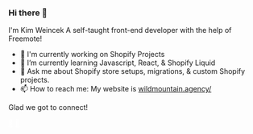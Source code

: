 ### Hi there 👋

I'm Kim Weincek
A self-taught front-end developer with the help of Freemote!

- 🔭 I'm currently working on Shopify Projects
- 🌱 I’m currently learning Javascript, React, &amp; Shopify Liquid
- 💬 Ask me about Shopify store setups, migrations, &amp; custom Shopify projects.
- 📫 How to reach me: My website is <a href="https://wildmountain.agency/">wildmountain.agency/</a>

Glad we got to connect! 

<a target="_blank" href="" alt="Html5 icon" style="color:#fff;">&#xf13b;</a>
<a target="_blank" href="" alt="CSS icon" style="color:#fff;">&#xf38b;</a>
<a target="_blank" href="" alt="JavaScript icon" style="color:#fff;"><ion-icon name="logo-javascript"></ion-icon></a>


<script type="module" src="https://unpkg.com/ionicons@7.1.0/dist/ionicons/ionicons.esm.js"></script>
<script nomodule src="https://unpkg.com/ionicons@7.1.0/dist/ionicons/ionicons.js"></script>
